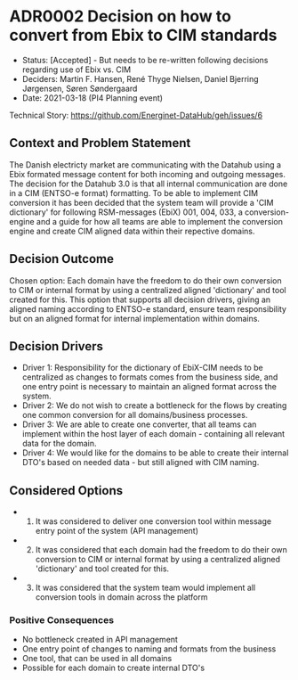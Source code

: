 # ADR0002 Decision on how to convert from Ebix to CIM standards

* Status: [Accepted] - But needs to be re-written following decisions regarding use of Ebix vs. CIM
* Deciders: Martin F. Hansen, René Thyge Nielsen, Daniel Bjerring Jørgensen, Søren Søndergaard
* Date: 2021-03-18 (PI4 Planning event)

Technical Story: <https://github.com/Energinet-DataHub/geh/issues/6>

## Context and Problem Statement

The Danish electricty market are communicating with the Datahub using a Ebix formated message content for both incoming and outgoing messages. The decision for the Datahub 3.0 is that all internal communication are done in a CIM (ENTSO-e format) formatting. To be able to implement CIM conversion it has been decided that the system team will provide a 'CIM dictionary' for following RSM-messages (EbiX) 001, 004, 033, a conversion-engine and a guide for how all teams are able to implement the conversion engine and create CIM aligned data within their repective domains.

## Decision Outcome

Chosen option: Each domain have the freedom to do their own conversion to CIM or internal format by using a centralized aligned 'dictionary' and tool created for this. This option that supports all decision drivers, giving an aligned naming according to ENTSO-e standard, ensure team responsibility but on an aligned format for internal implementation within domains.

## Decision Drivers

* Driver 1: Responsibility for the dictionary of EbiX-CIM needs to be centralized as changes to formats comes from the business side, and one entry point is necessary to maintain an aligned format across the system.
* Driver 2: We do not wish to create a bottleneck for the flows by creating one common conversion for all domains/business processes.
* Driver 3: We are able to create one converter, that all teams can implement within the host layer of each domain - containing all relevant data for the domain.
* Driver 4: We would like for the domains to be able to create their internal DTO's based on needed data - but still aligned with CIM naming.

## Considered Options

* 1. It was considered to deliver one conversion tool within message entry point of the system (API management)
* 2. It was considered that each domain had the freedom to do their own conversion to CIM or internal format by using a centralized aligned 'dictionary' and tool created for this.
* 3. It was considered that the system team would implement all conversion tools in domain across the platform

### Positive Consequences

* No bottleneck created in API management
* One entry point of changes to naming and formats from the business
* One tool, that can be used in all domains
* Possible for each domain to create internal DTO's
